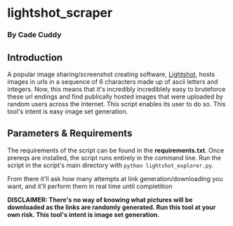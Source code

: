 # lightshot_scraper
### By Cade Cuddy
## Introduction
A popular image sharing/screenshot creating software, [Lightshot](https://app.prntscr.com/en/index.html), hosts images in urls in a sequence of 6 characters made up of ascii letters and integers. 
Now, this means that it's incredibly incrediblely easy to bruteforce these url endings and find publically hosted images that were uploaded by random users across the internet. This script enables its user to do so. This tool's intent is easy image set generation.

## Parameters & Requirements
The requirements of the script can be found in the **requirements.txt**. Once prereqs are installed, the script runs entirely in the command line. 
Run the script in the script's main directory with ``` python lightshot_explorer.py ```.

From there it'll ask how many attempts at link generation/downloading you want, and it'll perform them in real time until completition

**DISCLAIMER: There's no way of knowing what pictures will be downloaded as the links are randomly generated. Run this tool at your own risk. This tool's intent is image set generation.**
